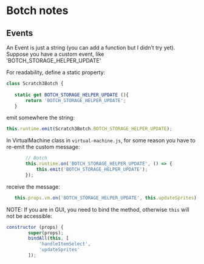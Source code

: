 # Botch notes



## Events

An Event is just a string (you can add a function but I didn’t try yet). Suppose you have a custom event, like 'BOTCH_STORAGE_HELPER_UPDATE'

For readability, define a static property:

```javascript
class Scratch3Botch {
 
   static get BOTCH_STORAGE_HELPER_UPDATE (){
       return 'BOTCH_STORAGE_HELPER_UPDATE';
   }
```

emit somewhere the string: 

```javascript
this.runtime.emit(Scratch3Botch.BOTCH_STORAGE_HELPER_UPDATE);
```

In VirtualMachine class in `virtual-machine.js`, for some reason you have to re-emit the custom message:

```javascript 
       // Botch
       this.runtime.on('BOTCH_STORAGE_HELPER_UPDATE', () => {
           this.emit('BOTCH_STORAGE_HELPER_UPDATE');
       });
```

receive the message: 

```javascript
   this.props.vm.on('BOTCH_STORAGE_HELPER_UPDATE', this.updateSprites);
```    


NOTE: If you are in GUI, you need to bind the method, otherwise `this` will not be accessible:

```javascript
constructor (props) {
        super(props);
        bindAll(this, [
            'handleItemSelect',
            'updateSprites'
        ]);
```

